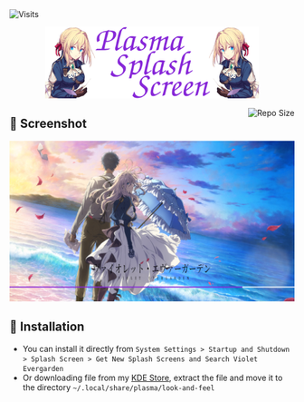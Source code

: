 <img alt="Visits" src="https://badges.pufler.dev/visits/13atm01/Violet_splash-V1.3?style=flat-square&label=&color=success&logo=GitHub&logoColor=white&labelColor=373e4d"/> 

<p align="center">
  <img src="Other/Splash.png" width="75%"/>
</p>

<img alt="Repo Size" align="right" src="https://github-size-badge.herokuapp.com/13atm01/Violet_splash-V1.3.svg"/>

## :art: Screenshot

![SS](/Other/Splash_v1,3.png)

## :wrench: Installation

- You can install it directly from `System Settings > Startup and Shutdown > Splash Screen > Get New Splash Screens and Search Violet Evergarden`
- Or downloading file from my [KDE Store](https://store.kde.org/p/1477205/), extract the file and move it to the directory `~/.local/share/plasma/look-and-feel`
